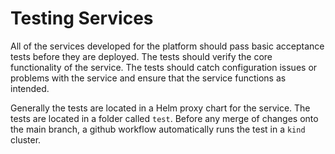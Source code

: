 # Testing Services

All of the services developed for the platform should pass basic acceptance tests before they are deployed. 
The tests should verify the core functionality of the service. The tests should catch configuration issues or problems with the service and ensure that the service functions as intended. 

Generally the tests are located in a Helm proxy chart for the service. The tests are located in a folder called `test`. Before any merge of changes onto the main branch, a github workflow automatically runs the test in a `kind` cluster. 
